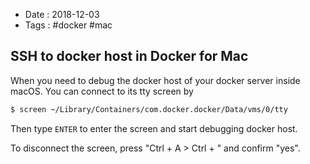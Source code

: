 - Date : 2018-12-03
- Tags : #docker #mac

## SSH to docker host in Docker for Mac

When you need to debug the docker host of your docker server inside macOS. You can connect to its tty screen by


```bash
$ screen ~/Library/Containers/com.docker.docker/Data/vms/0/tty
```

Then type `ENTER` to enter the screen and start debugging docker host.

To disconnect the screen, press "Ctrl + A > Ctrl + \" and confirm "yes".

